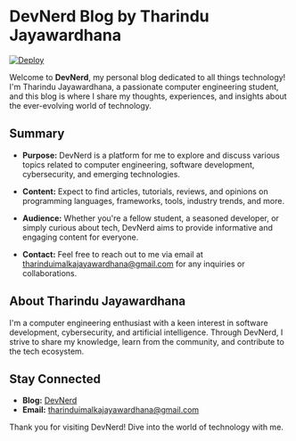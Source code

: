 # DevNerd Blog by Tharindu Jayawardhana
[![Deploy](https://github.com/TheTharz/DevNerd/actions/workflows/deploy.yml/badge.svg)](https://github.com/TheTharz/DevNerd/actions/workflows/deploy.yml)

Welcome to **DevNerd**, my personal blog dedicated to all things technology! I'm Tharindu Jayawardhana, a passionate computer engineering student, and this blog is where I share my thoughts, experiences, and insights about the ever-evolving world of technology.

## Summary

- **Purpose:** DevNerd is a platform for me to explore and discuss various topics related to computer engineering, software development, cybersecurity, and emerging technologies.
  
- **Content:** Expect to find articles, tutorials, reviews, and opinions on programming languages, frameworks, tools, industry trends, and more.
  
- **Audience:** Whether you're a fellow student, a seasoned developer, or simply curious about tech, DevNerd aims to provide informative and engaging content for everyone.
  
- **Contact:** Feel free to reach out to me via email at [tharinduimalkajayawardhana@gmail.com](mailto:tharinduimalkajayawardhana@gmail.com) for any inquiries or collaborations.

## About Tharindu Jayawardhana

I'm a computer engineering enthusiast with a keen interest in software development, cybersecurity, and artificial intelligence. Through DevNerd, I strive to share my knowledge, learn from the community, and contribute to the tech ecosystem.

## Stay Connected

- **Blog:** [DevNerd](https://thetharz.github.io/DevNerd/)
- **Email:** [tharinduimalkajayawardhana@gmail.com](mailto:tharinduimalkajayawardhana@gmail.com)

Thank you for visiting DevNerd! Dive into the world of technology with me.
